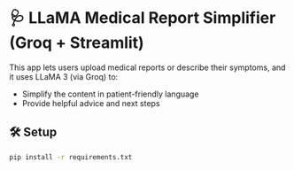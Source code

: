 # 🩺 LLaMA Medical Report Simplifier (Groq + Streamlit)

This app lets users upload medical reports or describe their symptoms, and it uses LLaMA 3 (via Groq) to:
- Simplify the content in patient-friendly language
- Provide helpful advice and next steps

## 🛠️ Setup

```bash
pip install -r requirements.txt
